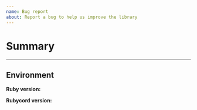 ```yaml
---
name: Bug report
about: Report a bug to help us improve the library
---
```


# Summary

<!---
  First, please check to see that another issue or pull request (open or closed)
  already addresses the problem you are facing.

  Describe the bug you are encountering with as much detail as you can.
  If you are not sure if a small detail is relevant, include it anyways!

  Include simple code examples that will reproduce the bug.
  Include any exceptions you are encountering in your logs, including
  the initial error message and the backtrace that follows.
-->

---

## Environment

<!---
  These are some commands to run to give us basic information about
  your Ruby environment. Some issues may be version, OS, or hardware specific.
--->

**Ruby version:**

<!--- Paste full output of `ruby -v` here --->

**Rubycord version:**

<!--- Paste full output of `bundle list rubycord` here --->
